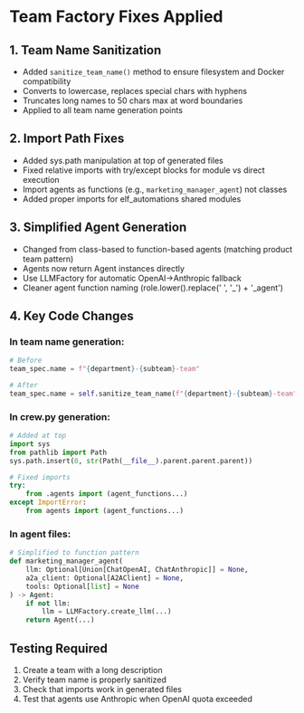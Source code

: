 # Team Factory Fixes Applied

## 1. Team Name Sanitization
- Added `sanitize_team_name()` method to ensure filesystem and Docker compatibility
- Converts to lowercase, replaces special chars with hyphens
- Truncates long names to 50 chars max at word boundaries
- Applied to all team name generation points

## 2. Import Path Fixes
- Added sys.path manipulation at top of generated files
- Fixed relative imports with try/except blocks for module vs direct execution
- Import agents as functions (e.g., `marketing_manager_agent`) not classes
- Added proper imports for elf_automations shared modules

## 3. Simplified Agent Generation
- Changed from class-based to function-based agents (matching product team pattern)
- Agents now return Agent instances directly
- Use LLMFactory for automatic OpenAI->Anthropic fallback
- Cleaner agent function naming (role.lower().replace(' ', '_') + '_agent')

## 4. Key Code Changes

### In team name generation:
```python
# Before
team_spec.name = f"{department}-{subteam}-team"

# After
team_spec.name = self.sanitize_team_name(f"{department}-{subteam}-team")
```

### In crew.py generation:
```python
# Added at top
import sys
from pathlib import Path
sys.path.insert(0, str(Path(__file__).parent.parent.parent))

# Fixed imports
try:
    from .agents import (agent_functions...)
except ImportError:
    from agents import (agent_functions...)
```

### In agent files:
```python
# Simplified to function pattern
def marketing_manager_agent(
    llm: Optional[Union[ChatOpenAI, ChatAnthropic]] = None,
    a2a_client: Optional[A2AClient] = None,
    tools: Optional[list] = None
) -> Agent:
    if not llm:
        llm = LLMFactory.create_llm(...)
    return Agent(...)
```

## Testing Required
1. Create a team with a long description
2. Verify team name is properly sanitized
3. Check that imports work in generated files
4. Test that agents use Anthropic when OpenAI quota exceeded
